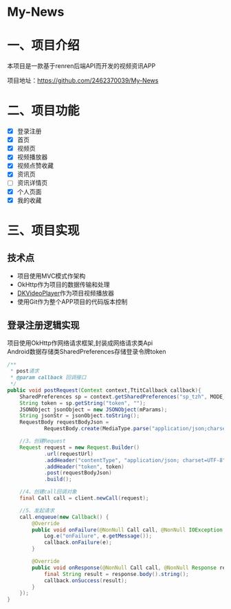 # My-News
# 一、项目介绍
本项目是一款基于renren后端API而开发的视频资讯APP

项目地址：https://github.com/2462370039/My-News

# 二、项目功能
- [x] 登录注册
- [x] 首页
- [x] 视频页
- [x] 视频播放器
- [x] 视频点赞收藏
- [x] 资讯页
- [ ] 资讯详情页
- [x] 个人页面
- [x] 我的收藏

# 三、项目实现
## 技术点
- 项目使用MVC模式作架构
- OkHttp作为项目的数据传输和处理
- [DKVideoPlayer](https://github.com/Doikki/DKVideoPlayer)作为项目视频播放器
- 使用Git作为整个APP项目的代码版本控制

## 登录注册逻辑实现
项目使用OkHttp作网络请求框架,封装成网络请求类Api<br>
Android数据存储类SharedPreferences存储登录令牌token
```java
/**
 * post请求
 * @param callback 回调接口
 */
public void postRequest(Context context,TtitCallback callback){
    SharedPreferences sp = context.getSharedPreferences("sp_tzh", MODE_PRIVATE);
    String token = sp.getString("token", "");
    JSONObject jsonObject = new JSONObject(mParams);
    String jsonStr = jsonObject.toString();
    RequestBody requestBodyJson =
            RequestBody.create(MediaType.parse("application/json;charset=utf-8"), jsonStr);

    //3、创建Request
    Request request = new Request.Builder()
            .url(requestUrl)
            .addHeader("contentType", "application/json; charset=UTF-8")
            .addHeader("token", token)
            .post(requestBodyJson)
            .build();

    //4、创建call回调对象
    final Call call = client.newCall(request);

    //5、发起请求
    call.enqueue(new Callback() {
        @Override
        public void onFailure(@NonNull Call call, @NonNull IOException e) {
            Log.e("onFailure", e.getMessage());
            callback.onFailure(e);
        }

        @Override
        public void onResponse(@NonNull Call call, @NonNull Response response) throws IOException {
            final String result = response.body().string();
            callback.onSuccess(result);
        }
    });
}
```
